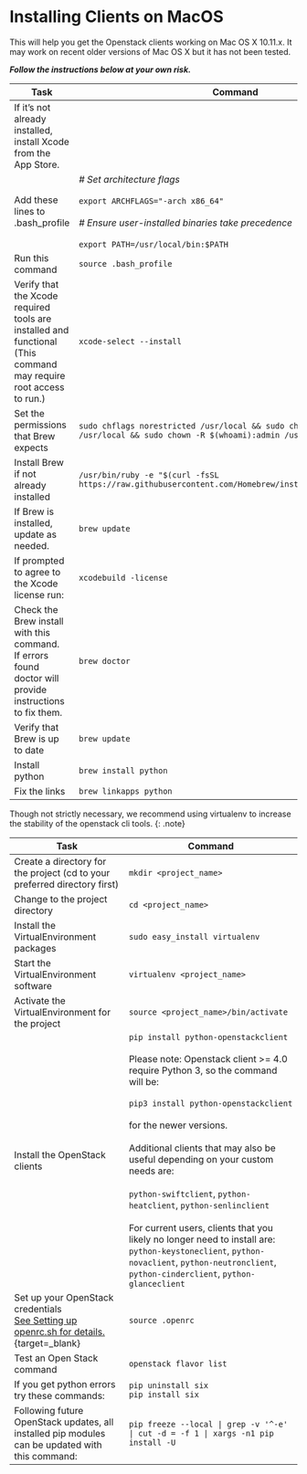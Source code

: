 # Installing Clients on MacOS

This will help you get the Openstack clients working on Mac OS X 10.11.x. It may work on recent older versions of Mac OS X but it has not been tested.

***Follow the instructions below at your own risk.***

| Task 	| Command 	|
|---	|---	|
| If it’s not already installed, install Xcode from the App Store. 	|  	|
| Add these lines to .bash_profile 	|*# Set architecture flags*<br> <br>```export ARCHFLAGS="-arch x86_64"```<br><br> *# Ensure user-installed binaries take precedence*<br><br>```export PATH=/usr/local/bin:$PATH``` 	|
| Run this command 	| ```source .bash_profile``` 	|
| Verify that the Xcode required tools are installed and functional<br>(This command may require root access to run.) 	| ```xcode-select --install``` 	|
| Set the permissions that Brew expects 	| ```sudo chflags norestricted /usr/local && sudo chown $(whoami):admin /usr/local && sudo chown -R $(whoami):admin /usr/local``` 	|
| Install Brew if not already installed 	| ```/usr/bin/ruby -e "$(curl -fsSL https://raw.githubusercontent.com/Homebrew/install/master/install)"``` 	|
| If Brew is installed, update as needed. 	| ```brew update``` 	|
| If prompted to agree to the Xcode license run: 	| ```xcodebuild -license``` 	|
| Check the Brew install with this command.<br> If errors found doctor will provide instructions to fix them. 	| ```brew doctor``` 	|
| Verify that Brew is up to date 	| ```brew update``` 	|
| Install python 	| ```brew install python``` 	|
| Fix the links 	| ```brew linkapps python``` 	|



Though not strictly necessary, we recommend using virtualenv to increase the stability of the openstack cli tools.
{: .note}


| Task  | Command   |
|---    |---    |
|Create a directory for the project (cd to your preferred directory first)  | ```mkdir <project_name>```|
|Change to the project directory    | ```cd <project_name>``` |
|Install the VirtualEnvironment packages    | ```sudo easy_install virtualenv```|
|Start the VirtualEnvironment software  | ```virtualenv <project_name>``` |
|Activate the VirtualEnvironment for the project    | ```source <project_name>/bin/activate``` |
| Install the OpenStack clients 	| ```pip install python-openstackclient```<br><br>Please note: Openstack client >= 4.0 require Python 3, so the command will be:<br><br>```pip3 install python-openstackclient```<br><br>for the newer versions.<br><br>Additional clients that may also be useful depending on your custom needs are:<br><br>```python-swiftclient```, ```python-heatclient```, ```python-senlinclient```<br><br>For current users, clients that you likely no longer need to install are:<br>```python-keystoneclient```, ```python-novaclient```, ```python-neutronclient```, ```python-cinderclient```, ```python-glanceclient``` 	|
| Set up your OpenStack credentials<br>[See Setting up openrc.sh for details.](openrc.md){target=_blank} 	| ```source .openrc``` 	|
| Test an Open Stack command 	| ```openstack flavor list``` 	|
| If you get python errors try these commands: 	| ```pip uninstall six```<br>```pip install six``` 	|
| Following future OpenStack updates, all installed pip modules <br>can be updated with this command: 	| ```pip freeze --local \| grep -v '^-e' \| cut -d = -f 1 \| xargs -n1 pip install -U``` 	|
